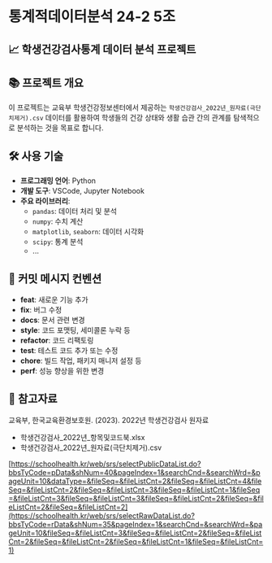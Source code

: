 # 통계적데이터분석 24-2 5조

## 📈 학생건강검사통계 데이터 분석 프로젝트

## 📚 프로젝트 개요

이 프로젝트는 교육부 학생건강정보센터에서 제공하는 `학생건강검사_2022년_원자료(극단치제거).csv` 데이터를 활용하여 학생들의 건강 상태와 생활 습관 간의 관계를 탐색적으로 분석하는 것을 목표로 합니다.

## 🛠️ 사용 기술

- **프로그래밍 언어**: Python
- **개발 도구**: VSCode, Jupyter Notebook
- **주요 라이브러리**:
  - `pandas`: 데이터 처리 및 분석
  - `numpy`: 수치 계산
  - `matplotlib`, `seaborn`: 데이터 시각화
  - `scipy`: 통계 분석
  - ...

## 📝 커밋 메시지 컨벤션

- **feat**: 새로운 기능 추가
- **fix**: 버그 수정
- **docs**: 문서 관련 변경
- **style**: 코드 포맷팅, 세미콜론 누락 등
- **refactor**: 코드 리팩토링
- **test**: 테스트 코드 추가 또는 수정
- **chore**: 빌드 작업, 패키지 매니저 설정 등
- **perf**: 성능 향상을 위한 변경

## 🔖 참고자료
교육부, 한국교육환경보호원. (2023). 2022년 학생건강검사 원자료
- 학생건강검사_2022년_항목및코드북.xlsx
- 학생건강검사_2022년_원자료(극단치제거).csv

[https://schoolhealth.kr/web/srs/selectPublicDataList.do?bbsTyCode=pData&shNum=40&pageIndex=1&searchCnd=&searchWrd=&pageUnit=10&dataType=&fileSeq=&fileListCnt=2&fileSeq=&fileListCnt=4&fileSeq=&fileListCnt=2&fileSeq=&fileListCnt=3&fileSeq=&fileListCnt=1&fileSeq=&fileListCnt=3&fileSeq=&fileListCnt=3&fileSeq=&fileListCnt=2&fileSeq=&fileListCnt=2&fileSeq=&fileListCnt=2](https://schoolhealth.kr/web/srs/selectRawDataList.do?bbsTyCode=rData&shNum=35&pageIndex=1&searchCnd=&searchWrd=&pageUnit=10&fileSeq=&fileListCnt=3&fileSeq=&fileListCnt=2&fileSeq=&fileListCnt=2&fileSeq=&fileListCnt=2&fileSeq=&fileListCnt=1&fileSeq=&fileListCnt=1)
